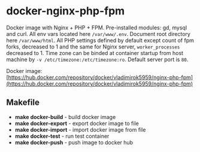 # docker-nginx-php-fpm

Docker image with Nginx + PHP + FPM. Pre-installed modules: gd, mysql and curl. All env vars located here `/var/www/.env`. Document root directory here `/var/www/html`. All PHP settings defined by default except count of fpm forks, decreased to 1 and the same for Nginx server, `worker_processes` decreased to 1. Time zone can be binded at container startup from host machine by `-v /etc/timezone:/etc/timezone:ro`. Default server port is `80`.

Docker image: [https://hub.docker.com/repository/docker/vladimirok5959/nginx-php-fpm](https://hub.docker.com/repository/docker/vladimirok5959/nginx-php-fpm)

## Makefile

* **make docker-build** - build docker image
* **make docker-export** - export docker image to file
* **make docker-import** - import docker image from file
* **make docker-test** - run test container
* **make docker-push** - push image to docker hub
